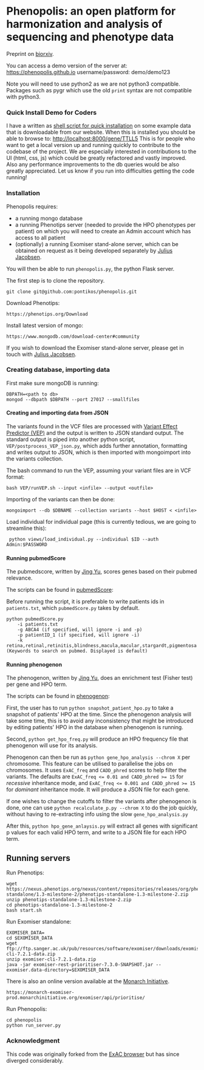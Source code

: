 # Phenopolis: an open platform for harmonization and analysis of sequencing and phenotype data

Preprint on [biorxiv](http://biorxiv.org/content/early/2016/10/31/084582).

You can access a demo version of the server at:
https://phenopolis.github.io
username/password:
demo/demo123

Note you will need to use python2 as we are not python3 compatible.
Packages such as pygr which use the old ```print``` syntax are not compatible with python3.

### Quick Install Demo for Coders

I have a written as [shell script for quick installation](https://github.com/pontikos/phenopolis/blob/master/easy_install.sh) on some example data that is downloadable from our website.
When this is installed you should be able to browse to:
[http://localhost:8000/gene/TTLL5](http://localhost:8000/gene/TTLL5)
This is for people who want to get a local version up and running quickly to contribute to the codebase of the project.
We are especially interested in contributions to the UI (html, css, js) which could be greatly refactored and vastly improved.
Also any performance improvements to the db queries would be also greatly appreciated.
Let us know if you run into difficulties getting the code running!

### Installation

Phenopolis requires:
* a running mongo database
* a running Phenotips server (needed to provide the HPO phenotypes per patient) on which you will need to create an Admin account which has access to all patient
* (optionally) a running Exomiser stand-alone server, which can be obtained on request as it being developed separately by [Julius Jacobsen](https://github.com/julesjacobsen).

You will then be able to run ```phenopolis.py```, the python Flask server.

The first step is to clone the repository.

```
git clone git@github.com:pontikos/phenopolis.git
```
Download Phenotips:
```
https://phenotips.org/Download
```
Install latest version of mongo:
```
https://www.mongodb.com/download-center#community
```
If you wish to download the Exomiser stand-alone server, please get in touch with [Julius Jacobsen](https://github.com/julesjacobsen).

### Creating database, importing data

First make sure mongoDB is running:
```
DBPATH=<path to db>
mongod --dbpath $DBPATH --port 27017 --smallfiles
```

#### Creating and importing data from JSON

The variants found in the VCF files are processed with [Variant Effect Predictor (VEP)](http://www.ensembl.org/info/docs/tools/vep/) and the output is written to JSON standard output.
The standard output is piped into another python script, ```VEP/postprocess_VEP_json.py```, which adds further annotation, formatting and writes output to JSON, which is then imported with mongoimport into the variants collection.

The bash command to run the VEP, assuming your variant files are in VCF format:
```
bash VEP/runVEP.sh --input <infile> --output <outfile>
```
Importing of the variants can then be done:
```
mongoimport --db $DBNAME --collection variants --host $HOST < <infile>
```
Load individual for individual page (this is currently tedious, we are going to streamline this):
```
 python views/load_individual.py --individual $ID --auth Admin:$PASSWORD
```

#### Running pubmedScore

The pubmedscore, written by [Jing Yu](https://github.com/logust79), scores genes based on their pubmed relevance.

The scripts can be found in [pubmedScore](pubmedScore):

Before running the script, it is preferable to write patients ids in `patients.txt`, which `pubmedScore.py` takes by default.

```
python pubmedScore.py
    -i patients.txt
    -g ABCA4 (if specified, will ignore -i and -p)
    -p patientID_1 (if specified, will ignore -i)
    -k retina,retinal,retinitis,blindness,macula,macular,stargardt,pigmentosa (Keywords to search on pubmed. Displayed is default)
```

#### Running phenogenon

The phenogenon, written by [Jing Yu](https://github.com/logust79), does an enrichment test (Fisher test) per gene and HPO term.

The scripts can be found in [phenogenon](phenogenon):

First, the user has to run `python snapshot_patient_hpo.py` to take a snapshot of patients' HPO at the time. Since the phenogenon analysis will take some time, this is to avoid any inconsistency that might be introduced by editing patients' HPO in the database when phenogenon is running.

Second, `python get_hpo_freq.py` will produce an HPO frequency file that phenogenon will use for its analysis.

Phenogenon can then be run as `python gene_hpo_analysis --chrom X` per chromosome. This feature can be utilised to parallelise the jobs on chromosomes. It uses `ExAC_freq` and `CADD_phred` scores to help filter the variants. The defaults are `ExAC_freq <= 0.01 and CADD_phred >= 15` for _recessive_ inheritance mode, and `ExAC_freq <= 0.001 and CADD_phred >= 15` for _dominant_ inheritance mode. It will produce a JSON file for each gene.

If one wishes to change the cutoffs to filter the variants after phenogenon is done, one can use `python recalculate_p.py --chrom X` to do the job quickly, without having to re-extracting info using the slow `gene_hpo_analysis.py`

After this, `python hpo_gene_anlaysis.py` will extract all genes with significant p values for each valid HPO term, and write to a JSON file for each HPO term.

## Running servers

Run Phenotips:
```
wget https://nexus.phenotips.org/nexus/content/repositories/releases/org/phenotips/phenotips-standalone/1.3-milestone-2/phenotips-standalone-1.3-milestone-2.zip
unzip phenotips-standalone-1.3-milestone-2.zip
cd phenotips-standalone-1.3-milestone-2
bash start.sh
```

Run Exomiser standalone:
```
EXOMISER_DATA=
cd $EXOMISER_DATA
wget ftp://ftp.sanger.ac.uk/pub/resources/software/exomiser/downloads/exomiser/exomiser-cli-7.2.1-data.zip
unzip exomiser-cli-7.2.1-data.zip
java -jar exomiser-rest-prioritiser-7.3.0-SNAPSHOT.jar --exomiser.data-directory=$EXOMISER_DATA
```
There is also an online version available at the [Monarch Initiative](https://monarchinitiative.org).
```
https://monarch-exomiser-prod.monarchinitiative.org/exomiser/api/prioritise/
```

Run Phenopolis:
```
cd phenopolis
python run_server.py
```


### Acknowledgment

This code was originally forked from the [ExAC browser](https://github.com/konradjk/exac_browser) but has since diverged considerably.


